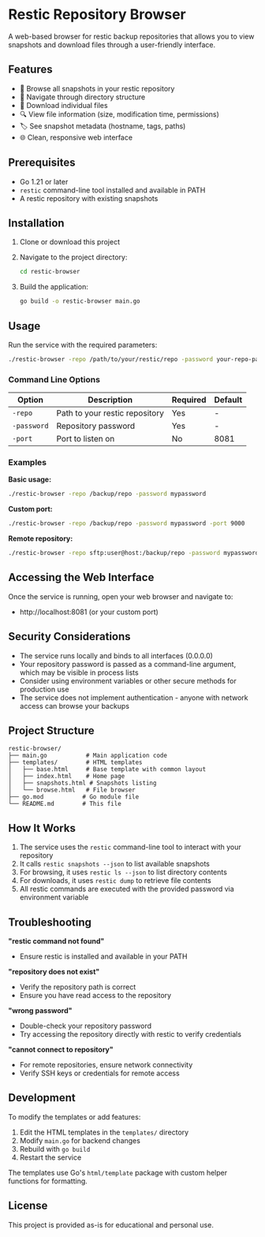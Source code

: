 # Restic Repository Browser

A web-based browser for restic backup repositories that allows you to view snapshots and download files through a user-friendly interface.

## Features

- 📸 Browse all snapshots in your restic repository
- 📁 Navigate through directory structure
- 💾 Download individual files
- 🔍 View file information (size, modification time, permissions)
- 🏷️ See snapshot metadata (hostname, tags, paths)
- 🌐 Clean, responsive web interface

## Prerequisites

- Go 1.21 or later
- `restic` command-line tool installed and available in PATH
- A restic repository with existing snapshots

## Installation

1. Clone or download this project
2. Navigate to the project directory:
   ```bash
   cd restic-browser
   ```

3. Build the application:
   ```bash
   go build -o restic-browser main.go
   ```

## Usage

Run the service with the required parameters:

```bash
./restic-browser -repo /path/to/your/restic/repo -password your-repo-password
```

### Command Line Options

| Option | Description | Required | Default |
|--------|-------------|----------|---------|
| `-repo` | Path to your restic repository | Yes | - |
| `-password` | Repository password | Yes | - |
| `-port` | Port to listen on | No | 8081 |

### Examples

**Basic usage:**
```bash
./restic-browser -repo /backup/repo -password mypassword
```

**Custom port:**
```bash
./restic-browser -repo /backup/repo -password mypassword -port 9000
```

**Remote repository:**
```bash
./restic-browser -repo sftp:user@host:/backup/repo -password mypassword
```

## Accessing the Web Interface

Once the service is running, open your web browser and navigate to:
- http://localhost:8081 (or your custom port)

## Security Considerations

- The service runs locally and binds to all interfaces (0.0.0.0)
- Your repository password is passed as a command-line argument, which may be visible in process lists
- Consider using environment variables or other secure methods for production use
- The service does not implement authentication - anyone with network access can browse your backups

## Project Structure

```
restic-browser/
├── main.go           # Main application code
├── templates/        # HTML templates
│   ├── base.html     # Base template with common layout
│   ├── index.html    # Home page
│   ├── snapshots.html # Snapshots listing
│   └── browse.html   # File browser
├── go.mod           # Go module file
└── README.md        # This file
```

## How It Works

1. The service uses the `restic` command-line tool to interact with your repository
2. It calls `restic snapshots --json` to list available snapshots
3. For browsing, it uses `restic ls --json` to list directory contents
4. For downloads, it uses `restic dump` to retrieve file contents
5. All restic commands are executed with the provided password via environment variable

## Troubleshooting

**"restic command not found"**
- Ensure restic is installed and available in your PATH

**"repository does not exist"**
- Verify the repository path is correct
- Ensure you have read access to the repository

**"wrong password"**
- Double-check your repository password
- Try accessing the repository directly with restic to verify credentials

**"cannot connect to repository"**
- For remote repositories, ensure network connectivity
- Verify SSH keys or credentials for remote access

## Development

To modify the templates or add features:

1. Edit the HTML templates in the `templates/` directory
2. Modify `main.go` for backend changes
3. Rebuild with `go build`
4. Restart the service

The templates use Go's `html/template` package with custom helper functions for formatting.

## License

This project is provided as-is for educational and personal use.